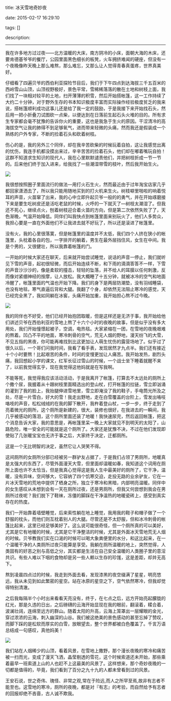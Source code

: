 title: 冰天雪地奇妙夜

date: 2015-02-17 16:29:10

tags: []

description: 

---
我在许多地方过过夜——北方温暖的大床，南方阴冷的小床，面朝大海的木床，还要肯德基爷爷的餐厅，公园里面黑色细长的板凳，火车拥挤难闻的硬座，但没有一个夜晚像昨天晚上那么难熬，那么难忘，又那么让人觉得青春真蛋疼，世界真美好。

仔细看了四遍贝爷的西伯利亚探险节目后，我们于下午四点到达海拔三千五百米的西岭雪山山顶，山顶视野极好，景色平常，雪稀稀落落的散在土地和树枝上面，我们找了一块相对较平的土地，扫开薄薄的积雪，然后开始搭帐篷，这一工作持续了大约二十分钟，对于野外生存的书本知识极度丰富而实际操作经验极度贫乏的我来说，搭帐篷顺利成功这事儿还是给了我一定的鼓励，于是我接下来开始找石头，然后用一把小折叠刀试图砍一点柴，以便达到在日落前生起石头火堆的目的。所有求生专家都会毫不犹豫的告诉你火的重要，这也是我急于生火的原因。干涩清冷的高海拔空气让我的肺得不到足够氧气，进而带来轻微的头痛，然而我还是假装成一个熟练的户外专家，不断的捡着石头和砍着树枝。

伤心的是，我的另外三个同伴，却在我辛苦砍柴的时候玩着自拍，这让我感觉出离的忧伤，我连手机都没摸出来过，辛辛苦苦的捡着石头，他们却在嘟着嘴玩自拍！这群不知道求生知识的现代人，我在心里默默谴责他们，并把树枝折成一节一节的。后来他们终于加入进来，给我找了一些潮湿带雪的枝叶，然后我开始生火。

![](http://susefood.u.qiniudn.com/wilddk.jpg)

我很想按照圈子里面流行的做法—用打火石生火，然而最近由于过年淘宝店家几乎都回家潇洒去了，所以我只能用随地买到的打火机来生火。树枝噼里啪啦的响着悦耳的声音，火苗窜了出来，我的心中立即升起贝爷一般的的勇气，并在开始琢磨接下来是要生吃树皮还是活吃老鼠的时候，火呼的一下就灭了—树枝太潮湿了。但我还不死心，继续点火，刨着树枝迎合着火苗的方向，但是第二次依然失败了了，天色渐晚，气温开始降低。同伴们叫我快点到帐篷里面来别玩火了，他们人多势众，我担心要是一直在外面他们不让我进去就不好玩了，所以还是滚进了帐篷里。

没有火，我的心里很落寞，但是帐篷里的温度并不太低，我们四个人挤在狭小的帐篷里，头枕着各自的包，一字排开的躺着，男生在最外层挡住风，女生在中间。我是个男的，又很健壮，所以我靠着帐篷的门。

一开始的时候大家还在聊天，后来就开始尝试睡觉，说话的声音一停止，我们就听见下雪的声音，起初很轻微，而后开始连续不断，和下雨的滴滴答答不一样，下雪的声音沙沙沙的，像是柔软的撞击，轻轻的坠落，并不给人的耳膜以任何刺激，反而像对紧绷神经的按摩，让人放松。我大概睡了十五分钟，就被冰冷的空气和地面冷醒了，帐篷里面的气温也开始下降。我们的身下是两层防潮垫，没有羽绒睡袋，也没有地毯，寒气直逼后背和大腿。我翻了个身，却依然无法阻止寒冷的感觉，天已经完全黑了，我如同躺在冰窖，头痛开始加重，我开始担心熬不过今晚。

![](http://susefood.u.qiniudn.com/xl2)

我的同伴也不好受，他们已经开始抱团取暖，但是这样还是无济于事，我开始给他们讲述贝爷在西伯利亚的雪地上熬了十六个小时的夜晚的故事，但是似乎没有多大用处，我们开始憧憬起被子，空调，电热毯。大家紧缩在一团，在雪地的夜晚艰难的熬着。凹凸不平的地面，寒冷刺骨的空气，荒无人烟的野地，漫天纷飞的大雪，不见五指的黑夜，你可能再难找到比这更加让人萌生忧伤的露营场地了。似乎过了很久以后，一个哥们问我时间，我看了看手表，发现居然才九点半。我们还有接近十个小时要熬！比起艰苦的条件，时间的变慢更加让人痛苦。我开始发热，剧烈头痛，我回想起小学的课文，红军长征过雪山的时候，一个战士坐下睡着就醒不来了，以前我觉得玄乎，现在我觉得这他妈就是在写我啊。

不能等死，我觉得我应该活动活动，于是我离开了帐篷，打算去不太远处的厕所上个撒个尿，我握着从十跟树枝里面精选出的登山杖，打开帐篷的拉链，雪立即汹涌的灌到了我的脸上，我抬腿伸进雪地里，雪立即淹没了我的鞋子，手电筒光所及之处，尽是一片雪白，好大的雪！我走出野地，走在白雪覆盖的台阶上，雪发出咯吱咯吱的声音，松松绒绒的在我的脚下散开，我杵着登山杖，一步一步，终于走到了亮着微光的厕所，这个厕所是新建的，很大，装修也很好，在我进去的一瞬间，我几乎被感动的落泪，这个厕所里面还装了地暖！我快速尿完，然后返回帐篷，把这个消息告诉大家，我的意思是，再帐篷里呆一晚上大家就见不到明天的太阳了，山路危险，唯一安全的可能就是这个厕所了。大家还是犹豫不决，不过在他们发现即使贴了几张暖宝宝也无济于事之后，大家终于决定，迁都厕所。

这是一个无比明智的决定，虽然它让人哭笑不得。

这间厕所的女厕所分部已经被另一群驴友占据了，于是我们占领了男厕所，地暖真是太强大的东西了，尽管外面漫天大雪，但里面却温暖如春，我知道这个词用在厕所上面也许不太恰当，但是我真心觉得这是我人生中最美好的厕所了，它干净，温暖，没有异味，空间够大，它容纳了四个饥寒交迫，走投无路的业余驴友，它在一片冰天雪地的荒地中提供了栖身之所，独立于寒冷和黑暗，内部明亮温暖。同伴中的女生感叹从未想到会有一天在厕所过夜，还是男厕所，但我又何尝想到我会在男厕所过夜呢？我们脱下了鞋袜，冻僵的脚踩在干净温热的地暖瓷砖上，感受到真实存在的热度。

我们一开始靠着墙壁睡觉，后来索性躺在地上睡觉，我用我的鞋子和帽子做了一个舒服的枕头，而他们则互枕着别人的大腿。尽管还是不太舒服，但和冰冷刺骨的帐篷比起来，这里已经足够美好了。这么说可能很奇怪，但一个厕所真的可以美好，尤其是它有地暖的时候，尤其是它干净整洁的时候，尤其是外面冰天雪地荒无人烟的时候。贝爷教我们实在口渴的时候可以喝大象粪便里的水分，和这比起来，在一个温暖干净的人类厕所过夜只能算是享受。我躺在厕所温暖的地上，突然觉得，人类固有的好恶之别与高低之分，其实都是生活在自己安全温暖的人类圈子里的意淫共识。有些人难以下咽的食物却是另一些人赖以生存的珍馐，这是差距，却并无高下。

熬到凌晨四点过的时候，我走到外面去看，发现漆黑的夜空缀满了星星，明亮悠远，我从未见到如此繁密的星空。站在冰原的星空之下，空气依然寒冷，但我却觉得特别清澈。

之后我每隔半个小时出来看看天亮没有，终于，在七点之后，远方开始亮起朦胧的红光，那是久违的日出，之后磅礴的云海开始显现在我的眼前，翻滚着，糅合着，波澜壮阔，连绵至远方的群山。随着太阳的升高，云海上笼罩出一层耀眼的金光，穿过浓浓的云海，刺入幽深的山谷。我们被这绝美的景色感动的甚至忘掉了赞叹，而脚下踩的是松软而厚实的白雪，放眼望去，整个世界都被白色覆盖了。千言万语总结成一句感叹，真他妈美！

![](http://susefood.u.qiniudn.com/xl1)

我们站在人烟稀少的山顶，看着风景，在雪地上撒野，那个漫长夜晚的寒冷和痛苦被一扫而光，变成了漫天飞洒，晶莹剔透的雪花，这个时候索道还未开始，那些乘着最早一班索道上山的人也赶不上这最美的风景了。这样想来，那个奇妙夜晚的一切都是值得的，毕竟，我们看到了百分之九十九的人都未曾看到过的风景。

王安石说，世之奇伟、瑰怪、非常之观,常在于险远,而人之所罕至焉,故非有志者不能至也。这雪地的寒冷，厕所的夜晚，都是对『有志』的考验，而自然给予有志者的回报却绝不吝啬，古人诚不欺我。

 

 

 
